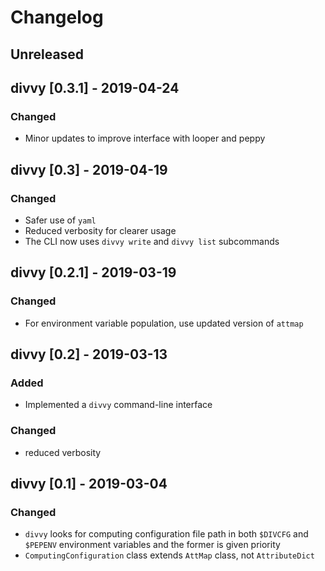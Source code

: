 # Changelog

## Unreleased

## divvy [0.3.1] - 2019-04-24
### Changed
- Minor updates to improve interface with looper and peppy



## divvy [0.3] - 2019-04-19
### Changed
- Safer use of `yaml`
- Reduced verbosity for clearer usage
- The CLI now uses `divvy write` and `divvy list` subcommands

## divvy [0.2.1] - 2019-03-19
### Changed
- For environment variable population, use updated version of `attmap`

## divvy [0.2] - 2019-03-13
### Added
 - Implemented a `divvy` command-line interface
### Changed
- reduced verbosity

## divvy [0.1] - 2019-03-04
### Changed
- `divvy` looks for computing configuration file path in both `$DIVCFG` and `$PEPENV` environment variables and the former is given priority
- `ComputingConfiguration` class extends `AttMap` class, not `AttributeDict` 

